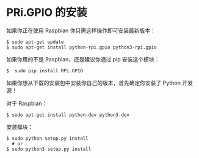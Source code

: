 # PRi.GPIO 的安装

如果你正在使用 Raspbian 你只需这样操作即可安装最新版本：

```shell
$ sudo apt-get update
$ sudo apt-get install python-rpi.gpio python3-rpi.gpio
```

如果你用的不是 Raspbian，还是建议你通过 pip 安装这个模块：
```shell
$  sudo pip install RPi.GPIO
```

如果你想从下载的安装包中安装你自己的版本，首先确定你安装了 Python 开发源！

对于 Raspbian：
```shell
$ sudo apt-get install python-dev python3-dev
```
安装模块：
```shell
$ sudo python setup.py install
  # or
$ sudo python3 setup.py install
```